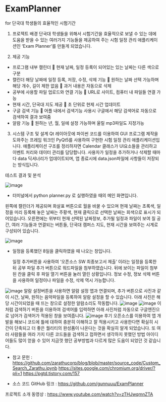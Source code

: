 # ExamPlanner
for 단국대 학생들의 효율적인 시험기간


1.	프로젝트 배경
단국대 학생들을 위해서 시험기간을 효율적으로 보낼 수 있는 데에 도움을 받을 수 있는 여러가지 기능들을 제공하여 주는 
시험 일정 관리 애플리케이션인 ‘Exam Planner’를 만들게 되었습니다.

2.	제공 기능
-	프로그램 내부 캘린더
	현재 날짜, 일정 등록이 되어있는 있는 날짜는 다른 색으로 구분
-	캘린더 해당 날짜에 일정 등록, 저장, 수정, 삭제 기능
	원하는 날짜 선택 가능하며 해당 개수, 길이 제한 없음
	과거 내용은 자동으로 삭제
-	공부에 사용할 파일 업로드와 연결 기능
	URL로 사이트, 컴퓨터 내 파일들 연결 가능
-	현재 시간, 단국대 지도 제공
	초 단위로 현제 시간 업데이트
-	구글 검색 기능
	어플 내에서 검색기능 사용시 구글에서 해당 검색어로 자동으로 검색하여 결과 보여줌
-	알람 기능
	원하는 년, 월, 일에 설정 가능하며 울릴 mp3파일도 지정가능

3.	시스템 구조 및 설계
Qt 레이아웃에 파이썬 코드를 이용하여 GUI 프로그램 제작을 도와주는 프레임 워크인 PyQt5를 사용하여 구현한 시험 일정 관리 애플리케이션입니다.
애플리케이션 구조를 정리하자면 Calendar 클래스가 UI요소들을 관리하고 이벤트 처리와 데이터 관리를 담당합니다. 사용자가 일정을 추가하거나 삭제할 때마다 data 딕셔너리가 업데이트되며, 앱 종료시에 data.json파일에 사항들이 저장되는 방식입니다.

테스트 결과 및 분석 
	
 ![image](https://github.com/gunnuuu/ExamPlanner/assets/105582355/a81b53f5-996d-4051-8175-941d18111a1d)

-	터미널에서 python planner.py 로 실행하였을 때의 메인 화면입니다.

왼쪽에 캘린더가 제공되며 화살표 버튼으로 월을 바꿀 수 있으며 현재 날짜는 초록색, 일정을 미리 등록해 놓은 날짜는 주황색, 현재 클릭으로 선택한 날짜는 회색으로 표시가 되어있습니다. 
오른편에는 위부터 현재 선택된 날짜정보, 추가될 일정과 파일이 보여 질 공간, 여러 기능들과 연결되는 버튼들, 단국대 캠퍼스 지도, 현재 시간을 보여주는 시계로 구성되어 있습니다.

![image](https://github.com/gunnuuu/ExamPlanner/assets/105582355/e7583141-0753-4b63-a364-a1db69b6ac3c)
-	일정을 등록했던 8일을 클릭하였을 때 나오는 창입니다.

	일정 추가버튼을 사용하여 ‘오픈소스 SW 최종보고서 제출’ 이라는 일정을 등록한 뒤 공부 파일 추가 버튼으로 워드파일을 첨부하였습니다. 뒤에 보이는 파일이 첨부된 칸을 클릭 후 파일 열기 버튼을 눌러 열린 상황입니다.
정보 수정, 정보 삭제 버튼을 사용하여 일정이나 파일을 수정, 삭제 역시 가능합니다.

![image](https://github.com/gunnuuu/ExamPlanner/assets/105582355/1ef2014a-7a7b-4b48-9d9a-4dcbd3f60481)
알람 설정버튼을 사용하면 알람 설정 앱과 연결되며, 추가 버튼으로 사진과 같이 시간, 날짜, 원하는 음악파일을 등록하여 알람 설정을 할 수 있습니다.
아래 사진은 해당 시간이되었을 때 뜨는 창으로 설정한 알람소리도 작동합니다.
![image](https://github.com/gunnuuu/ExamPlanner/assets/105582355/98394640-0789-4d64-9ad5-16434c6fca5a)
![image](https://github.com/gunnuuu/ExamPlanner/assets/105582355/b663f54e-cd24-4cb2-8536-a87247fbe41c)
이처럼 검색하기 버튼을 이용하여 검색어를 입력하면 
아래 사진처럼 자동으로 구글엔진으로 넘어가 검색어가 적용된 창을 보여줍니다.
![image](https://github.com/gunnuuu/ExamPlanner/assets/105582355/135bf7c2-3d9f-4962-b0ab-f6fef6b39742)
후기 
	오픈소스를 이용하여 앱 개발을 해보니 코드에 틀에 대하여 충분히 이해하고 잘 적용시키고 사용한다면 확실히 시간이 단축되고 더 좋은 퀄리티의 완성품이 나온다는 것을 확실히 알게 되었습니다. 또 여러 사람들을 여라 가지 다른 코드들을 검색하고 접하면서 생각하지 못했던 방법 아이디어들도 많이 얻을 수 있어 지금껏 했던 공부방법과 다르게 많은 도움이 되었던 것 같습니다.
	
- 참고 문헌 : https://github.com/zarathucorp/blog/blob/master/source_code/Custom_Search_Zarathu.ipynb
https://sites.google.com/chromium.org/driver/?pli=1
https://pgtd.tistory.com/157

- 소스 코드 GitHub 링크 : 
https://github.com/gunnuuu/ExamPlanner

프로젝트 소개 동영상 : https://www.youtube.com/watch?v=zTHJwqmnZTA
